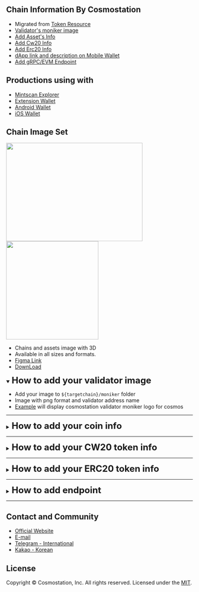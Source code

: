 

## Chain Information By Cosmostation

- Migrated from [Token Resource](https://github.com/cosmostation/cosmostation_token_resource)
- [Validator's moniker image](https://github.com/cosmostation/chainlist/tree/main#how-to-add-your-validator-image)
- [Add Asset's Info](https://github.com/cosmostation/chainlist/tree/main#how-to-add-your-coin-info)
- [Add Cw20 Info](https://github.com/cosmostation/chainlist/tree/main#how-to-add-your-cw20-token-info)
- [Add Erc20 Info](https://github.com/cosmostation/chainlist/tree/main#how-to-add-your-erc20-token-info)
- [dApp link and description on Mobile Wallet](https://github.com/cosmostation/chainlist/tree/main/wallet_mobile/dapp)
- [Add gRPC/EVM Endpoint](https://github.com/cosmostation/chainlist/tree/main#how-to-add-endpoint)


## Productions using with

- [Mintscan Explorer](https://mintscan.io)
- [Extension Wallet](https://bit.ly/3VhVJIF)
- [Android Wallet](https://bit.ly/2BWex9D)
- [iOS Wallet](https://apple.co/2IAM3Xm)




## Chain Image Set
<img src="https://raw.githubusercontent.com/cosmostation/chainlist/main/resource/static/guide_chains.png" width="368" height="266"> <img src="https://raw.githubusercontent.com/cosmostation/chainlist/main/resource/static/guide_tokens.png" width="249" height="266">


- Chains and assets image with 3D
- Available in all sizes and formats. 
- [Figma Link](https://www.figma.com/design/MbcSKIWlFb3LelMkkdV8qZ/Brand-Asset?node-id=0-1&t=GAXd4H0Y4AZ7q89P-1)
- [DownLoad](https://www.figma.com/community/file/1410186894545005444/cosmostation-brand-asset)



<details open>
  <summary><h2 style='display: inline; font-size: 24px'>How to add your validator image</h2></summary>

 - Add your image to `${targetchain}/moniker` folder
 - Image with png format and validator address name
 - [Example](https://github.com/cosmostation/chainlist/blob/main/chain/cosmos/moniker/cosmosvaloper1clpqr4nrk4khgkxj78fcwwh6dl3uw4epsluffn.png) will display cosmostation validator moniker logo for cosmos
</details>

---

<details>
  <summary><h2 style='display: inline; font-size: 24px'>How to add your coin info</h2></summary>

‼️ Please be noted that coins of Testnets and unverified networks may not be merged to master.
1. Fork this repo to your own github account
2. Clone fork and create new branch

   ```shell
   git clone git@github.com:YOUR_ACCOUNT/chainlist.git
   cd chainlist
   git branch <branch_name>
   git checkout <branch_name>
   ```

3. Add the info of your coin in the chain `assets_2.json` file that your coin needs to be displayed
    >If there is no chain in the list, create a folder for the chain  
    Then add `assets_2.json` file to the folder, add coin info to that file  
    Changes will be updated within 24 hours after merged to master


   - ***Common info to fill***
     - `type`
       - `native` refers that the coin is a native coin issued on a chain.
       - `ibc` refers that the coin was ibc transferred.
       - `bridge` refers that the coin is a bridge coin.
     - `denom`
       - Coin's denom
     - `name`
       - Coin's name
     - `symbol`
       - The displayed name of the coin in the list.
     - `description`
       - A brief summary of the coin
     - `decimals`
       - Coin's decimals.
     - `image` (optional)
       - Image route of the coin.
       - Add image in `${targetchain}/asset` folder.
         - Make sure to upload a `png` file.
     - `color` (optional)
     - `coinGeckoId`
       - Coin gecko site's API ID 
         - ex. https://www.coingecko.com/en/coins/cosmos-hub 
            - API ID: *cosmos*
       - Empty string if none

    - ***If the type is <ins>ibc</ins>, provide the info below:***
      - `ibc_info`
        - `path`
          - If the coin was transferred via ibc, bridge or other path, provide full details of where it was transferred from.
        - `client`
          - `channel`
          - `port`
            - Add the coin's channel and port
        - `counterparty`
          - `channel`
          - `port`
            - Add counter party's channel and port
          - `chain`
          - `denom`
            - Coin's denom before ibc transfer
     - ***If the type is <ins>bridge</ins>, provide the info below:***
       - `bridge_info`
         - `path` (optional)
           - If the coin was transferred via ibc, bridge or other path, provide full details of where it was transferred from.
         - `counterparty`
           - `chain`
           - `contract` (optional)
             - If the coin was transferred via contract, provide the contract address.
         - `enable` (optional)
           - `true` if ibc transmission is possible



   ### Coin info json example
   `chain/${chain}/assets_2.json`

    - Native Coin

      ```json
      // example OSMOSIS
      [
        {
            "type": "native",
            "denom": "uosmo",
            "name": "Osmosis",
            "symbol": "OSMO",
            "description": "The native token of Osmosis",
            "decimals": 6,
            "image": "https://raw.githubusercontent.com/cosmostation/chainlist/master/chain/osmosis/asset/osmo.png",
            "color": "#760dbb",
            "coinGeckoId": "osmosis"
        },
        {
            "type": "native",
            "denom": "uion",
            "name": "Ion DAO",
            "symbol": "ION",
            "description": "ION is the second native token of Osmosis.",
            "decimals": 6,
            "image": "https://raw.githubusercontent.com/cosmos/chain-registry/master/osmosis/images/ion.svg",
            "color": "#4453c7",
            "coinGeckoId": "ion"
        }
      ]
      ```

    - IBC Coin

      ```json
      [
        // example COSMOS
        {
            "type": "ibc",
            "denom": "ibc/14F9BC3E44B8A9C1BE1FB08980FAB87034C9905EF17CF2F5008FC085218811CC",
            "name" : "Osmosis",
            "symbol": "OSMO",
            "description": "Osmosis Staking Coin",
            "decimals": 6,
            "image": "https://raw.githubusercontent.com/cosmostation/chainlist/master/chain/osmosis/asset/osmo.png",
            "coinGeckoId": "osmosis",
            "ibc_info" : {
                "path": "osmosis>cosmos",
                "client" : {
                    "channel": "channel-141",
                    "port": "transfer"
                },
                "counterparty": {
                    "channel": "channel-0",
                    "port": "transfer",
                    "chain": "osmosis",
                    "denom": "uosmo"
                }
            }
        }
        // example IRIS
        {
            "type": "ibc",
            "denom": "ibc/E244B968EE0D1EC047E7516F6ABECE7B68E9FD93B4BD8D08D13642247416BB17",
            "name" : "Wrapped Ethereum (Ethereum to Gravity-Bridge)",
            "symbol": "WETH.grv",
            "description": "Gravity Bridge WETH",
            "decimals": 18,
            "image": "https://raw.githubusercontent.com/cosmostation/chainlist/master/chain/ethereum/asset/weth.png",
            "coinGeckoId": "weth",
            "ibc_info" : {
                "path": "ethereum>gravity-bridge>iris",
                "client" : {
                    "channel": "channel-29",
                    "port": "transfer"
                },
                "counterparty": {
                    "channel": "channel-47",
                    "port": "transfer",
                    "chain": "gravity-bridge",
                    "denom": "gravity0xC02aaA39b223FE8D0A0e5C4F27eAD9083C756Cc2"
                }
            }
        }
      ]
      ```

    - Bridge Coin

      ```json
      [
        // example GRAVITY-BRIDGE
        {
            "type": "bridge",
            "denom": "gravity0x2260FAC5E5542a773Aa44fBCfeDf7C193bc2C599",
            "name" : "Wrapped Bitcoin (Ethereum to Gravity-Bridge)",
            "symbol": "WBTC.grv",
            "description": "Gravity Bridge WBTC",
            "decimals": 8,
            "image": "https://raw.githubusercontent.com/cosmostation/chainlist/master/chain/ethereum/asset/wbtc.png",
            "coinGeckoId": "wrapped-bitcoin",
            "color": "#f39444",
            "bridge_info" : {
                "path": "ethereum>gravity-bridge",
                "counterparty": {
                    "chain": "ethereum",
                    "contract": "0x2260fac5e5542a773aa44fbcfedf7c193bc2c599"
                }
            }
        }
        // example IRIS
        {
            "type": "bridge",
            "denom": "htltbcbusd",
            "name" : "BUSD - Deprecated",
            "symbol": "BUSD",
            "description": "BUSD on IRIS - Deprecated",
            "decimals": 8,
            "image": "https://raw.githubusercontent.com/cosmostation/chainlist/master/chain/bnb-beacon-chain/asset/busd.png",
            "coinGeckoId": "binance-usd",
            "bridge_info" : {
                "path": "bnb-beacon-chain>iris",
                "enable": false
            }
        }
      ]
      ```


4. Commit and push to your fork

   ```shell
   git add -A
   git commit -m “Add <YOUR COIN NAME>”
   git push origin <branch_name>
   ```

5. From your repository, make pull request (PR)
</details>

---

<details>
  <summary><h2 style='display: inline; font-size: 24px'>How to add your CW20 token info</h2></summary>

  [Juno Cw20](https://github.com/cosmostation/chainlist/blob/main/chain/juno/cw20_2.json) list supporting
1. Fork this repo to your own github account
2. Clone fork and create new branch

   ```shell
   git clone git@github.com:YOUR_ACCOUNT/chainlist.git
   cd chainlist
   git branch <branch_name>
   git checkout <branch_name>
   ```

3. Add the info of your token in the chain `cw20_2.json` file that your token needs to be displayed  
   >If there is no chain in the list, create a folder for the chain  
   Then add `cw20_2.json` file to the folder, add token info to that file   
   Changes will be updated within 24 hours after merged to master
      - `type`
        - cw20 
      - `contract`
        - Token's contract_address
      - `name`
        - Token's name
      - `symbol`
        - Name of token's symbol
      - `description`
        - A brief summary of the token
      - `decimals`
        - Decimal of the token
      - `image`
        - Image route of the token
        - `/${targetChain}/asset` add image in the folder
        - Make sure to upload a `png` file
      - `coinGeckoId`
        - Coin gecko site's API ID 
          - ex. https://www.coingecko.com/en/coins/cosmos-hub
            - API ID: *cosmos*
        - Empty string if none
      - `color` (optional)
      - `wallet_preload` (optional)
        - default value is `false`


   ### Cw20 info json example
   `chain/${targetChain}/cw20_2.json`

     - Cw20 Token

        ```json
        // example JUNO
        [
          {
              "type": "cw20",
              "contract": "juno1pqht3pkhr5fpyre2tw3ltrzc0kvxknnsgt04thym9l7n2rmxgw0sgefues",
              "name" : "DAO",
              "symbol": "DAO",
              "description": "DAO DAO",
              "decimals": 6,
              "image": "https://raw.githubusercontent.com/cosmostation/chainlist/master/chain/juno/asset/dao.png",
              "coinGeckoId": ""
          },
          {
              "type": "cw20",
              "contract": "juno168ctmpyppk90d34p3jjy658zf5a5l3w8wk35wht6ccqj4mr0yv8s4j5awr",
              "name" : "Neta",
              "symbol": "NETA",
              "description": "The native token cw20 for Neta on Juno Chain",
              "decimals": 6,
              "image": "https://raw.githubusercontent.com/cosmostation/chainlist/master/chain/juno/asset/neta.png",
              "coinGeckoId": "neta",
              "color": "#f87b7b",
              "wallet_preload": true
          }
        ]
        ```
4. Commit and push to your fork

    ```shell
      git add -A
      git commit -m “Add <YOUR TOKEN NAME>”
      git push origin <branch_name>
    ```

5. From your repository, make pull request (PR)
</details>

---

<details>
  <summary><h2 style='display: inline; font-size: 24px'>How to add your ERC20 token info</h2></summary>

  [Evmos Erc20](https://github.com/cosmostation/chainlist/blob/main/chain/evmos/erc20_2.json) list supporting

1. Fork this repo to your own github account
2. Clone fork and create new branch

   ```shell
   git clone git@github.com:YOUR_ACCOUNT/chainlist.git
   cd chainlist
   git branch <branch_name>
   git checkout <branch_name>
   ```

3. Add the info of your token in the chain that your token needs to be displayed  
   >If there is no chain in the list, create a folder for the chain  
   Then add `erc20_2.json` file to the folder, add token info to that file   
   Changes will be updated within 24 hours after merged to master
   - `type`
     - erc20
   - `contract`
     - Token's contract_address
   - `name`
     - Token's name
   - `symbol`
     - Name of token's symbol
   - `description`
     - A brief summary of the token
   - `decimals`
     - Decimal of the token
   - `image`
     - Image route of the token
     - `/${targetChain}/asset` add image in the folder
     - Make sure to upload a `png`file
   - `coinGeckoId` (optional)
     - Coin gecko site's API ID
       - ex. https://www.coingecko.com/en/coins/cosmos-hub
         - API ID: *cosmos*
     - Empty string if none
   - `color` (optional)
   - `wallet_preload` (optional)
     - default value is `false`


   ### Erc20 info json example
   `chain/${targetChain}/erc20_2.json`

    - ERC20 Token

      ```json
      // example EVMOS
      [
        {
            "type": "erc20",
            "contract": "0xD4949664cD82660AaE99bEdc034a0deA8A0bd517",
            "name" : "Wrapped Evmos",
            "symbol": "WEVMOS",
            "description": "",
            "decimals": 18,
            "image": "https://raw.githubusercontent.com/cosmostation/chainlist/master/chain/evmos/asset/wevmos.png",
            "coinGeckoId": "evmos",
            "wallet_preload": true
        },
        {
            "type": "erc20",
            "contract": "0xb72A7567847abA28A2819B855D7fE679D4f59846",
            "name" : "Tether USD (Celer)",
            "symbol": "ceUSDT",
            "description": "",
            "decimals": 6,
            "image": "https://raw.githubusercontent.com/cosmostation/chainlist/master/chain/ethereum/asset/usdt.png",
            "coinGeckoId": "tether"
        }
      ]
      ```

4. Commit and push to your fork

   ```shell
   git add -A
   git commit -m “Add <YOUR TOKEN NAME>”
   git push origin <branch_name>
   ```

5. From your repository, make pull request (PR)
</details>

---

<details>
  <summary><h2 style='display: inline; font-size: 24px'>How to add endpoint</h2></summary>

To add endpoints managed by chainlist,
You must add an endpoint to `https://github.com/cosmostation/chainlist/blob/main/chain/{chain}/param_2.json`

```
{
   ...,
    "grpc_endpoint" : [
        {
            "provider": "Cosmostation",
            "url": "grpc-humans.cosmostation.io:443"
        },
        {
            "provider": "NodeStake",
            "url": "grpc.humans.nodestake.top:443"
        }
    ],
    "evm_rpc_endpoint" : [
        {
            "provider": "Cosmostation",
            "url": "https://rpc-humans-evm.cosmostation.io"
        },
        {
            "provider": "Posthuman",
            "url": "https://evm.humans.posthuman.digital"
        }
    ],
   ...
}
```

Before requesting addition, please check whether the endpoint is operating properly using the method below.

- Check gRPC Endpoint

```sh
GRPC_URL=<GPRC_ENDPOINT_URL>

#check has grpc endpoints
grpcurl $GRPC_URL list
#check has grpc nodeinfo
grpcurl $GRPC_URL cosmos.base.tendermint.v1beta1.Service.GetNodeInfo
```

- Check EVM Endpoint

```sh
EVM_URL=<EVM_ENDPOINT_URL>

curl --location '$EVM_URL' \
--header 'Content-Type: application/json' \
--data '{
    "jsonrpc": "2.0",
    "method": "eth_getBlockByNumber",
    "params": [
        "latest",
        false
    ],
    "id": 1
}'
```

</details>

---

## Contact and Community
- [Official Website](https://www.cosmostation.io)
- [E-mail](mailto:support@cosmostation.io)
- [Telegram - International](https://t.me/cosmostation)
- [Kakao - Korean](https://open.kakao.com/o/g6KKSe5)

## License
Copyright © Cosmostation, Inc. All rights reserved.
Licensed under the [MIT](LICENSE).
